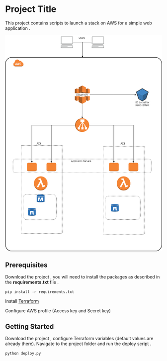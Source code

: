 # Project Title

This project contains scripts to launch a stack on AWS for a simple web application . 

![alt text](files/Pattern.png)
## Prerequisites
Download the project , you will need to install the packages as described in the **requirements.txt** file .
```
pip install -r requirements.txt
```
Install [Terraform](https://www.terraform.io/downloads.html)

Configure AWS profile (Access key and Secret key)


## Getting Started

Download the project , configure Terraform variables (default values are already there).
Navigate to the project folder and run the deploy script .
```
python deploy.py
```
